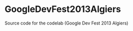 GoogleDevFest2013Algiers
========================

Source code for the codelab (Google Dev Fest 2013 Algiers)

